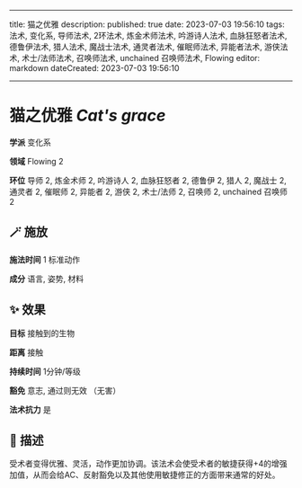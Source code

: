 
---
title: 猫之优雅
description: 
published: true
date: 2023-07-03 19:56:10
tags: 法术, 变化系, 导师法术, 2环法术, 炼金术师法术, 吟游诗人法术, 血脉狂怒者法术, 德鲁伊法术, 猎人法术, 魔战士法术, 通灵者法术, 催眠师法术, 异能者法术, 游侠法术, 术士/法师法术, 召唤师法术, unchained 召唤师法术, Flowing
editor: markdown
dateCreated: 2023-07-03 19:56:10

---

# **猫之优雅** *Cat's grace*

**学派** 变化系 

**领域** Flowing 2

**环位** 导师 2, 炼金术师 2, 吟游诗人 2, 血脉狂怒者 2, 德鲁伊 2, 猎人 2, 魔战士 2, 通灵者 2, 催眠师 2, 异能者 2, 游侠 2, 术士/法师 2, 召唤师 2, unchained 召唤师 2

## 🪄 施放

**施法时间** 1 标准动作

**成分** 语言, 姿势, 材料

## ✨ 效果 

**目标** 接触到的生物 

**距离** 接触  

**持续时间** 1分钟/等级 

**豁免** 意志, 通过则无效 （无害）

**法术抗力** 是

## 📖 描述

受术者变得优雅、灵活，动作更加协调。该法术会使受术者的敏捷获得+4的增强加值，从而会给AC、反射豁免以及其他使用敏捷修正的方面带来通常的好处。
    